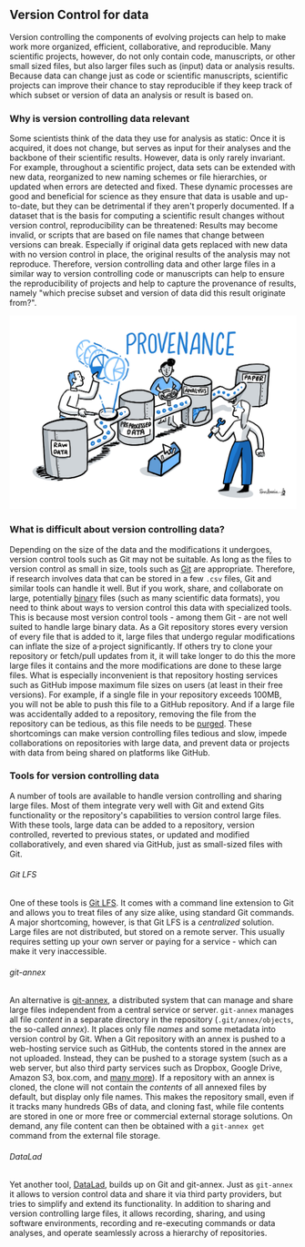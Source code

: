 ## Version Control for data

Version controlling the components of evolving projects can help to make work more organized, efficient, collaborative, and reproducible.
Many scientific projects, however, do not only contain code, manuscripts, or other small sized files, but also larger files such as (input) data or analysis results.
Because data can change just as code or scientific manuscripts, scientific projects can improve their chance to stay reproducible if they keep track of which subset or version of data an analysis or result is based on.

### Why is version controlling data relevant

Some scientists think of the data they use for analysis as static:
Once it is acquired, it does not change, but serves as input for their analyses and the backbone of their scientific results.
However, data is only rarely invariant.
For example, throughout a scientific project, data sets can be extended with new data, reorganized to new naming schemes or file hierarchies, or updated when errors are detected and fixed.
These dynamic processes are good and beneficial for science as they ensure that data is usable and up-to-date, but they can be detrimental if they aren't properly documented.
If a dataset that is the basis for computing a scientific result changes without version control, reproducibility can be threatened:
Results may become invalid, or scripts that are based on file names that change between versions can break.
Especially if original data gets replaced with new data with no version control in place, the original results of the analysis may not reproduce.
Therefore, version controlling data and other large files in a similar way to version controlling code or manuscripts can help to ensure the reproducibility of projects and help to capture the provenance of results, namely "which precise subset and version of data did this result originate from?".

![Provenance on which data in which version was underlying which computation is crucial for reproducibility](../../figures/Provenance.jpg)

### What is difficult about version controlling data?

Depending on the size of the data and the modifications it undergoes, version control tools such as Git may not be suitable.
As long as the files to version control as small in size, tools such as [Git](https://git-scm.com/) are appropriate.
Therefore, if research involves data that can be stored in a few `.csv` files, Git and similar tools can handle it well.
But if you work, share, and collaborate on large, potentially [binary](https://en.wikipedia.org/wiki/Binary_file) files (such as many scientific data formats), you need to think about ways to version control this data with specialized tools.
This is because most version control tools - among them Git - are not well suited to handle large binary data.
As a Git repository stores every version of every file that is added to it, large files that undergo regular modifications can inflate the size of a·project significantly.
If others try to clone your repository or fetch/pull updates from it, it will take longer to do this the more large files it contains and the more modifications are done to these large files.
What is especially inconvenient is that repository hosting services such as GitHub impose maximum file sizes on users (at least in their free versions).
For example, if a single file in your repository exceeds 100MB, you will not be able to push this file to a GitHub repository.
And if a large file was accidentally added to a repository, removing the file from the repository can be tedious, as this file needs to be [purged](https://help.github.com/en/github/authenticating-to-github/removing-sensitive-data-from-a-repository).
These shortcomings can make version controlling files tedious and slow, impede collaborations on repositories with large data, and prevent data or projects with data from being shared on platforms like GitHub.

### Tools for version controlling data

A number of tools are available to handle version controlling and sharing large files.
Most of them integrate very well with Git and extend Gits functionality or the repository's capabilities to version control large files.
With these tools, large data can be added to a repository, version controlled, reverted to previous states, or updated and modified collaboratively, and even shared via GitHub, just as small-sized files with Git.

###### Git LFS
One of these tools is [Git LFS](https://git-lfs.github.com/).
It comes with a command line extension to Git and allows you to treat files of any size alike, using standard Git commands.
A major shortcoming, however, is that Git LFS is a _centralized_ solution.
Large files are not distributed, but stored on a remote server.
This usually requires setting up your own server or paying for a service - which can make it very inaccessible.

###### git-annex
An alternative is [git-annex](https://git-annex.branchable.com/), a distributed system that can manage and share large files independent from a central service or server.
`git-annex` manages all file _content_ in a separate directory in the repository (`.git/annex/objects`, the so-called _annex_).
It places only file _names_ and some metadata into version control by Git.
When a Git repository with an annex is pushed to a web-hosting service such as GitHub, the contents stored in the annex are not uploaded.
Instead, they can be pushed to a storage system (such as a web server, but also third party services such as Dropbox, Google Drive, Amazon S3, box.com, and [many more](https://git-annex.branchable.com/special_remotes/)).
If a repository with an annex is cloned, the clone will not contain the _contents_ of all annexed files by default, but display only file names.
This makes the repository small, even if it tracks many hundreds GBs of data, and cloning fast, while file contents are stored in one or more free or commercial external storage solutions.
On demand, any file content can then be obtained with a `git-annex get` command from the external file storage.

###### DataLad
Yet another tool, [DataLad](https://www.datalad.org/), builds up on Git and git-annex.
Just as `git-annex` it allows to version control data and share it via third party providers, but tries to simplify and extend its functionality.
In addition to sharing and version controlling large files, it allows recording, sharing, and using software environments, recording and re-executing commands or data analyses, and operate seamlessly across a hierarchy of repositories.
